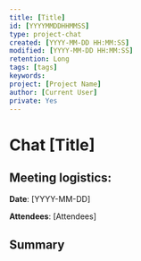 ```yaml
---
title: [Title]
id: [YYYYMMDDHHMMSS] 
type: project-chat
created: [YYYY-MM-DD HH:MM:SS] 
modified: [YYYY-MM-DD HH:MM:SS] 
retention: Long
tags: [tags]
keywords: 
project: [Project Name]
author: [Current User]
private: Yes
---
```


# Chat [Title]

## Meeting logistics:

**Date**: [YYYY-MM-DD]

**Attendees**: [Attendees]

## Summary



